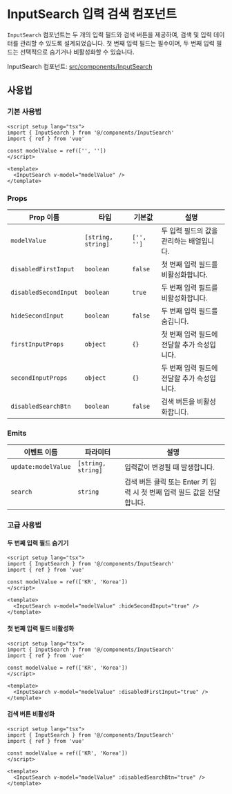 # InputSearch 입력 검색 컴포넌트

`InputSearch` 컴포넌트는 두 개의 입력 필드와 검색 버튼을 제공하여, 검색 및 입력 데이터를 관리할 수 있도록 설계되었습니다. 첫 번째 입력 필드는 필수이며, 두 번째 입력 필드는 선택적으로 숨기거나 비활성화할 수 있습니다.

InputSearch 컴포넌트: [src/components/InputSearch](https://github.com/web2-solution/web2-vue-framework/tree/main/src/components/InputSearch)

## 사용법

### 기본 사용법

```vue
<script setup lang="tsx">
import { InputSearch } from '@/components/InputSearch'
import { ref } from 'vue'

const modelValue = ref(['', ''])
</script>

<template>
  <InputSearch v-model="modelValue" />
</template>
```

### Props

| Prop 이름               | 타입                | 기본값       | 설명                                                                 |
|-------------------------|---------------------|--------------|----------------------------------------------------------------------|
| `modelValue`            | `[string, string]` | `['', '']`   | 두 입력 필드의 값을 관리하는 배열입니다.                              |
| `disabledFirstInput`    | `boolean`          | `false`      | 첫 번째 입력 필드를 비활성화합니다.                                   |
| `disabledSecondInput`   | `boolean`          | `true`       | 두 번째 입력 필드를 비활성화합니다.                                   |
| `hideSecondInput`       | `boolean`          | `false`      | 두 번째 입력 필드를 숨깁니다.                                        |
| `firstInputProps`       | `object`           | `{}`         | 첫 번째 입력 필드에 전달할 추가 속성입니다.                           |
| `secondInputProps`      | `object`           | `{}`         | 두 번째 입력 필드에 전달할 추가 속성입니다.                           |
| `disabledSearchBtn`     | `boolean`          | `false`      | 검색 버튼을 비활성화합니다.                                           |

### Emits

| 이벤트 이름             | 파라미터                          | 설명                                                                 |
|-------------------------|------------------------------------|----------------------------------------------------------------------|
| `update:modelValue`     | `[string, string]`                | 입력값이 변경될 때 발생합니다.                                        |
| `search`               | `string`                          | 검색 버튼 클릭 또는 Enter 키 입력 시 첫 번째 입력 필드 값을 전달합니다. |

### 고급 사용법

#### 두 번째 입력 필드 숨기기

```vue
<script setup lang="tsx">
import { InputSearch } from '@/components/InputSearch'
import { ref } from 'vue'

const modelValue = ref(['KR', 'Korea'])
</script>

<template>
  <InputSearch v-model="modelValue" :hideSecondInput="true" />
</template>
```

#### 첫 번째 입력 필드 비활성화

```vue
<script setup lang="tsx">
import { InputSearch } from '@/components/InputSearch'
import { ref } from 'vue'

const modelValue = ref(['KR', 'Korea'])
</script>

<template>
  <InputSearch v-model="modelValue" :disabledFirstInput="true" />
</template>
```

#### 검색 버튼 비활성화

```vue
<script setup lang="tsx">
import { InputSearch } from '@/components/InputSearch'
import { ref } from 'vue'

const modelValue = ref(['KR', 'Korea'])
</script>

<template>
  <InputSearch v-model="modelValue" :disabledSearchBtn="true" />
</template>
```

